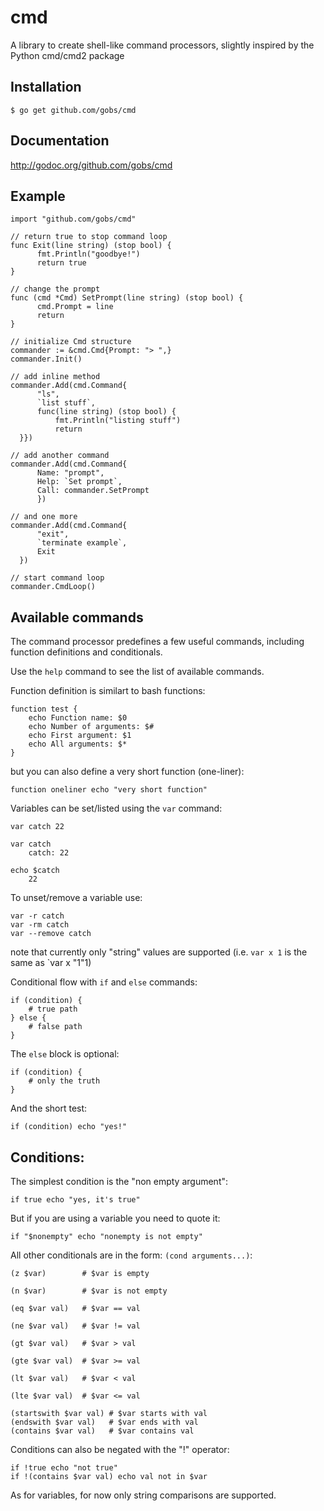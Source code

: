 cmd
===

A library to create shell-like command processors, slightly inspired by the Python cmd/cmd2 package

## Installation
    $ go get github.com/gobs/cmd

## Documentation
http://godoc.org/github.com/gobs/cmd

## Example

    import "github.com/gobs/cmd"
    
    // return true to stop command loop
    func Exit(line string) (stop bool) {
          fmt.Println("goodbye!")
          return true
    }
      
    // change the prompt
    func (cmd *Cmd) SetPrompt(line string) (stop bool) {
          cmd.Prompt = line
          return
    }
    
    // initialize Cmd structure
    commander := &cmd.Cmd{Prompt: "> ",}
    commander.Init()
    
    // add inline method
    commander.Add(cmd.Command{
          "ls",
          `list stuff`,
          func(line string) (stop bool) {
              fmt.Println("listing stuff")
              return
	  }})

    // add another command
    commander.Add(cmd.Command{
          Name: "prompt",
          Help: `Set prompt`,
          Call: commander.SetPrompt
          })
    
    // and one more
    commander.Add(cmd.Command{
          "exit",
          `terminate example`,
          Exit
	  })

    // start command loop
    commander.CmdLoop()

## Available commands

The command processor predefines a few useful commands, including function definitions and conditionals.

Use the `help` command to see the list of available commands.

Function definition is similart to bash functions:

    function test {
        echo Function name: $0
        echo Number of arguments: $#
        echo First argument: $1
        echo All arguments: $*
    }

but you can also define a very short function (one-liner):

    function oneliner echo "very short function"

Variables can be set/listed using the `var` command:

    var catch 22

    var catch
        catch: 22

    echo $catch
        22

To unset/remove a variable use:

    var -r catch
    var -rm catch
    var --remove catch

note that currently only "string" values are supported (i.e. `var x 1` is the same as `var x "1"1)

Conditional flow with `if` and `else` commands:

    if (condition) {
        # true path
    } else {
        # false path
    }

The `else` block is optional:

    if (condition) {
        # only the truth
    }

And the short test:

    if (condition) echo "yes!"

## Conditions:

The simplest condition is the "non empty argument":

    if true echo "yes, it's true"

But if you are using a variable you need to quote it:

    if "$nonempty" echo "nonempty is not empty"

All other conditionals are in the form: `(cond arguments...)`:

    (z $var)        # $var is empty

    (n $var)        # $var is not empty
 
    (eq $var val)   # $var == val

    (ne $var val)   # $var != val

    (gt $var val)   # $var > val

    (gte $var val)  # $var >= val

    (lt $var val)   # $var < val

    (lte $var val)  # $var <= val

    (startswith $var val) # $var starts with val
    (endswith $var val)   # $var ends with val
    (contains $var val)   # $var contains val

Conditions can also be negated with the "!" operator:

    if !true echo "not true"
    if !(contains $var val) echo val not in $var

As for variables, for now only string comparisons are supported.
